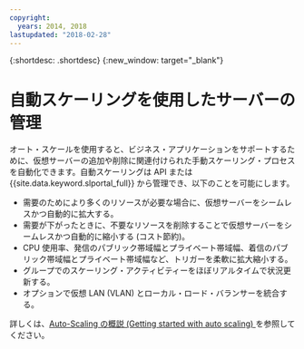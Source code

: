 ```yaml
---
copyright:
  years: 2014, 2018
lastupdated: "2018-02-28"
---
```


{:shortdesc: .shortdesc}
{:new_window: target="_blank"}

# 自動スケーリングを使用したサーバーの管理

オート・スケールを使用すると、ビジネス・アプリケーションをサポートするために、仮想サーバーの追加や削除に関連付けられた手動スケーリング・プロセスを自動化できます。自動スケーリングは API または {{site.data.keyword.slportal_full}} から管理でき、以下のことを可能にします。

* 需要のためにより多くのリソースが必要な場合に、仮想サーバーをシームレスかつ自動的に拡大する。
* 需要が下がったときに、不要なリソースを削除することで仮想サーバーをシームレスかつ自動的に縮小する (コスト節約)。
* CPU 使用率、発信のパブリック帯域幅とプライベート帯域幅、着信のパブリック帯域幅とプライベート帯域幅など、トリガーを柔軟に拡大縮小する。
* グループでのスケーリング・アクティビティーをほぼリアルタイムで状況更新する。
* オプションで仮想 LAN (VLAN) とローカル・ロード・バランサーを統合する。

詳しくは、[Auto-Scaling の概説 (Getting started with auto scaling) ](/docs/infrastructure/SLautoscale/index.html)を参照してください。
